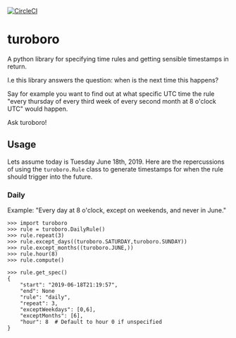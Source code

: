 [![CircleCI](https://circleci.com/gh/pellepim/turoboro.svg?style=svg)](https://circleci.com/gh/pellepim/turoboro)
# turoboro
A python library for specifying time rules and getting sensible timestamps in return.

I.e this library answers the question: when is the next time this happens?

Say for example you want to find out at what specific UTC time the rule "every thursday of every
third week of every second month at 8 o'clock UTC" would happen.

Ask turoboro! 


## Usage

Lets assume today is Tuesday June 18th, 2019. Here are the repercussions of using the `turoboro.Rule`
class to generate timestamps for when the rule should trigger into the future.

### Daily

Example: "Every day at 8 o'clock, except on weekends, and never in June."

    >>> import turoboro
    >>> rule = turoboro.DailyRule()
    >>> rule.repeat(3)
    >>> rule.except_days((turoboro.SATURDAY,turoboro.SUNDAY))
    >>> rule.except_months((turoboro.JUNE,))
    >>> rule.hour(8)
    >>> rule.compute()
    
    >>> rule.get_spec()
    {
        "start": "2019-06-18T21:19:57",
        "end": None
        "rule": "daily",
        "repeat": 3,
        "exceptWeekdays": [0,6],
        "exceptMonths": [6],
        "hour": 8  # Default to hour 0 if unspecified
    }
    
